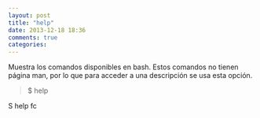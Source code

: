 ```yaml
---
layout: post
title: "help"
date: 2013-12-18 18:36
comments: true
categories: 
---
```

Muestra los comandos disponibles en bash. Estos comandos no tienen página man, por lo que para acceder a una descripción se usa esta opción.

>$ help

S help fc

